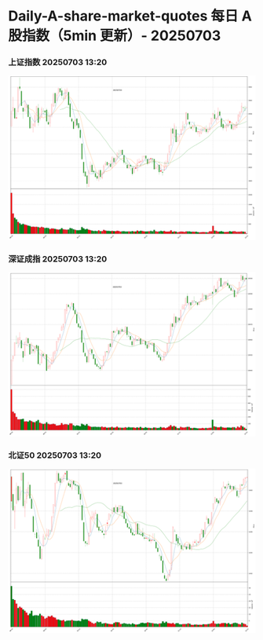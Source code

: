 
# Daily-A-share-market-quotes 每日 A 股指数（5min 更新）- 20250703

### 上证指数 20250703 13:20
![](./fig/2025/7/20250703-sh000001.png)

### 深证成指 20250703 13:20
![](./fig/2025/7/20250703-sz399001.png)

### 北证50 20250703 13:20
![](./fig/2025/7/20250703-bj899050.png)
